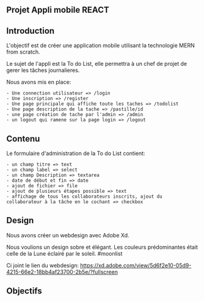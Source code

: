 Projet Appli mobile REACT
----------------------------

Introduction
------------

L'objectif est de créer une application mobile utilisant la technologie MERN from scratch.

Le sujet de l'appli est la To do List, elle permettra à un chef de projet de gerer les tâches journalieres.

Nous avons mis en place:

    - Une connection utilisateur => /login
    - Une inscription => /register
    - Une page principale qui affiche toute les taches => /todolist
    - Une page description de la tache => /pastille/id
    - une page création de tache par l'admin => /admin
    - un logout qui ramene sur la page login => /logout


Contenu
---------

Le formulaire d'administration de la To do List contient:

    - un champ titre => text
    - un champ label => select
    - un champ Description => textarea
    - date de début et fin => date
    - ajout de fichier => file
    - ajout de plusieurs étapes possible => text
    - affichage de tous les collaborateurs inscrits, ajout du collaborateur à la tâche en le cochant => checkbox


Design
------

Nous avons créer un webdesign avec Adobe Xd.

Nous voulions un design sobre et élégant. Les couleurs prédominantes était celle de la Lune éclairé par le soleil. #moonlist

Ci joint le lien du webdesign: https://xd.adobe.com/view/5d6f2e10-05d9-4215-66e2-18bb4af23700-2b5e/?fullscreen


Objectifs
---------




